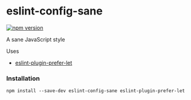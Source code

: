 # eslint-config-sane

[![npm version](https://badge.fury.io/js/eslint-config-sane.svg)](https://badge.fury.io/js/eslint-config-sane)

A sane JavaScript style

Uses

* [eslint-plugin-prefer-let](https://github.com/cowboyd/eslint-plugin-prefer-let)

### Installation

```
npm install --save-dev eslint-config-sane eslint-plugin-prefer-let
```
